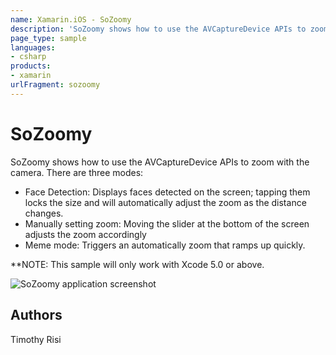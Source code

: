 ```yaml
---
name: Xamarin.iOS - SoZoomy
description: 'SoZoomy shows how to use the AVCaptureDevice APIs to zoom with the camera. There are three modes: Face Detection: Displays faces detected on the...'
page_type: sample
languages:
- csharp
products:
- xamarin
urlFragment: sozoomy
---
```

# SoZoomy
SoZoomy shows how to use the AVCaptureDevice APIs to zoom with the camera. There are three modes:

* Face Detection: Displays faces detected on the screen; tapping them locks the size and will automatically adjust the zoom as the distance changes.
* Manually setting zoom: Moving the slider at the bottom of the screen adjusts the zoom accordingly
* Meme mode: Triggers an automatically zoom that ramps up quickly.

**NOTE: This sample will only work with Xcode 5.0 or above.

![SoZoomy application screenshot](Screenshots/01.png "SoZoomy application screenshot")

## Authors
Timothy Risi